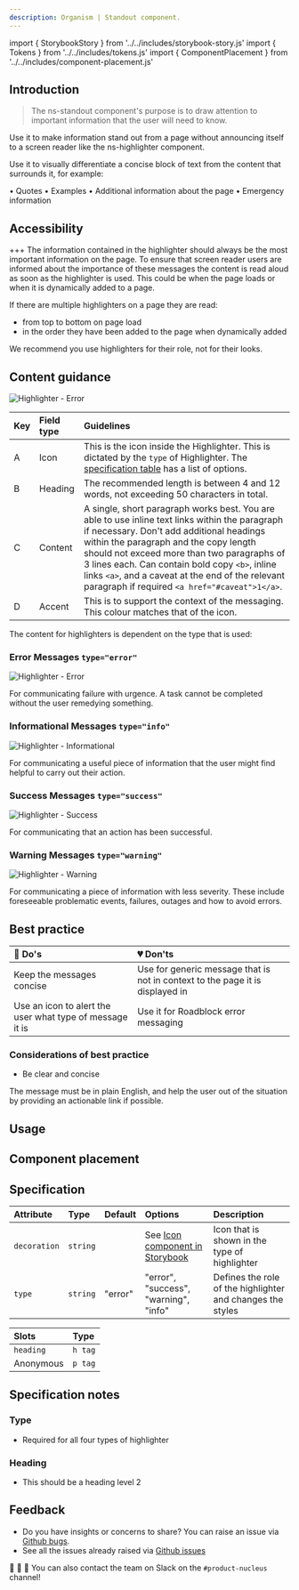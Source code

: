 ```yaml
---
description: Organism | Standout component.
---
```


import { StorybookStory } from '../../includes/storybook-story.js'
import { Tokens } from '../../includes/tokens.js'
import { ComponentPlacement } from '../../includes/component-placement.js'

## Introduction

> The ns-standout component's purpose is to draw attention to important information that the user will need to know. 

Use it to make information stand out from a page without announcing itself to a screen reader like the ns-highlighter component. 

Use it to visually differentiate a concise block of text from the content that surrounds it, for example:

• Quotes
• Examples
• Additional information about the page
• Emergency information

## Accessibility 

+++
The information contained in the highlighter should always be the most important information on the page. To ensure that screen reader users are informed about the importance of these messages the content is read aloud as soon as the highlighter is used. This could be when the page loads or when it is dynamically added to a page.

If there are multiple highlighters on a page they are read:
* from top to bottom on page load
* in the order they have been added to the page when dynamically added

We recommend you use highlighters for their role, not for their looks. 

## Content guidance

![Highlighter - Error](https://user-images.githubusercontent.com/45626534/76082861-32d02b00-5fa4-11ea-9a5a-3efc9f2f89e8.png)


| Key | Field type | Guidelines |
| :--- | :--- | :--- |
| A | Icon | This is the icon inside the Highlighter. This is dictated by the `type` of Highlighter. The [specification table](#specification) has a list of options. |
| B | Heading | The recommended length is between 4 and 12 words, not exceeding 50 characters in total. |
| C | Content | A single, short paragraph works best. You are able to use inline text links within the paragraph if necessary. Don't add additional headings within the paragraph and the copy length should not exceed more than two paragraphs of 3 lines each. Can contain bold copy `<b>`, inline links `<a>`, and a caveat at the end of the relevant paragraph if required `<a href="#caveat">1</a>`. |
| D | Accent | This is to support the context of the messaging. This colour matches that of the icon. |

The content for highlighters is dependent on the type that is used:

### Error Messages `type="error"`

![Highlighter - Error](https://user-images.githubusercontent.com/28779/75970263-fc24e280-5ec7-11ea-9e31-90df5e7344ba.png)

For communicating failure with urgence. A task cannot be completed without the user remedying something.

### Informational Messages `type="info"`

![Highlighter - Informational](https://user-images.githubusercontent.com/28779/75970267-fcbd7900-5ec7-11ea-91fb-15374a536a42.png)

For communicating a useful piece of information that the user might find helpful to carry out their action.

### Success Messages `type="success"`

![Highlighter - Success](https://user-images.githubusercontent.com/28779/75970268-fd560f80-5ec7-11ea-8ad3-081592da15f1.png)

For communicating that an action has been successful.

### Warning Messages `type="warning"`

![Highlighter - Warning](https://user-images.githubusercontent.com/28779/75970265-fcbd7900-5ec7-11ea-98a2-a43127c9af28.png)

For communicating a piece of information with less severity. These include foreseeable problematic events, failures, outages and how to avoid errors.


## Best practice

| 💚 Do's | 💔 Don'ts |
| :--- | :--- |
| Keep the messages concise |  Use for generic message that is not in context to the page it is displayed in |
| Use an icon to alert the user what type of message it is |  Use it for Roadblock error messaging |

### Considerations of best practice

* Be clear and concise

The message must be in plain English, and help the user out of the situation by providing an actionable link if possible.

## Usage

<StorybookStory story="components-ns-highlighter--error"></StorybookStory>

## Component placement

<ComponentPlacement component="ns-highlighter" parentComponents="ns-form,ns-panel"></ComponentPlacement>

## Specification

| Attribute | Type | Default | Options | Description |
| :--- | :--- | :--- | :--- | :--- |
| `decoration` | `string` |           |See [Icon component in Storybook](https://britishgas.co.uk/nucleus/demo/index.html?path=/story/ns-icon--standard)| Icon that is shown in the type of highlighter |
| `type`       | `string` | "error" | "error", "success", "warning", "info" | Defines the role of the highlighter and changes the styles |

| Slots | Type |
| :--- | :--- |
| `heading` | `h tag` |
| Anonymous | `p tag` |

## Specification notes

### Type

* Required for all four types of highlighter

### Heading

* This should be a heading level 2

<Tokens component="highlighter"></Tokens>

## Feedback

* Do you have insights or concerns to share? You can raise an issue via [Github bugs](https://github.com/ConnectedHomes/nucleus/issues/new?assignees=&labels=Bug&template=a--bug-report.md&title=[bug]%20[ns-highlighter]).
* See all the issues already raised via [Github issues](https://github.com/connectedHomes/nucleus/issues?utf8=%E2%9C%93&q=is%3Aopen+is%3Aissue+label%3ABug+[ns-highlighter])

💩 🎉 🦄 You can also contact the team on Slack on the `#product-nucleus` channel!
